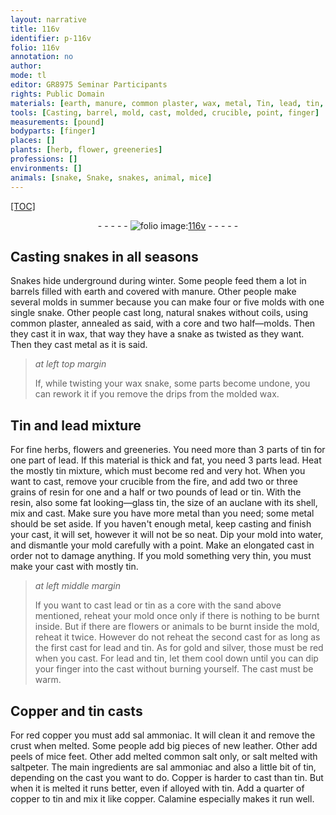 ```yaml
---
layout: narrative
title: 116v
identifier: p-116v
folio: 116v
annotation: no
author:
mode: tl
editor: GR8975 Seminar Participants
rights: Public Domain
materials: [earth, manure, common plaster, wax, metal, Tin, lead, tin, resin, looking-glass tin, water, gold, silver, Copper, red copper, sal ammoniac, new leather, mice feet, common salt, salt, saltpeter, copper, Calamine]
tools: [Casting, barrel, mold, cast, molded, crucible, point, finger]
measurements: [pound]
bodyparts: [finger]
places: []
plants: [herb, flower, greeneries]
professions: []
environments: []
animals: [snake, Snake, snakes, animal, mice]
---
```


<p><a href="{{ site.baseurl }}/diplomatic/">[TOC]</a></p><div class="folio" align="center">- - - - - <a href="http://gallica.bnf.fr/ark:/12148/btv1b10500001g/f238.image" target="_blank"><img src="https://cu-mkp.github.io/2017-workshop-edition/assets/photo-icon.png" alt="folio image: " style="display:inline-block; margin-bottom:-3px;"/>116v</a> - - - - - </div>  
  

## <span class="tl">Casting</span> <span class="al">snake</span>s in all <span class="tmp">season</span>s

 
<span class="al">Snake</span>s hide underground during <span class="tmp">winter</span>. Some people feed them a lot in <span class="tl">barrel</span>s filled with <span class="m">earth</span> and covered with <span class="m">manure</span>. Other people make several <span class="tl">mold</span>s in <span class="tmp">summer</span> because you can make four or five <span class="tl">mold</span>s with one single <span class="al">snake</span>. Other people <span class="tl">cast</span> long, natural <span class="al">snakes</span> without coils, using <span class="m">common plaster</span>, annealed as said, with a core and two half—molds. Then they cast it in <span class="m">wax</span>, that way they have a <span class="al">snake</span> as twisted as they want. Then they cast <span class="m">metal</span> as it is said.
 
> *at left top margin*
> 
> 
>   If, while twisting your <span class="m">wax</span> snake, some parts become undone, you can rework it if you remove the drips from the <span class="tl">molded</span> <span class="m">wax</span>.
 
 
  

## <span class="m">Tin</span> and <span class="m">lead</span> mixture

 
For fine <span class="pa">herb</span>s, <span class="pa">flower</span>s and <span class="pa">greeneries</span>. You need more than 3 parts of <span class="m">tin</span> for one part of <span class="m">lead</span>. If this material is thick and fat, you need 3 parts <span class="m">lead</span>. Heat the mostly <span class="m">tin</span> mixture, which must become red and very hot. When you want to <span class="tl">cast</span>, remove your <span class="tl">crucible</span> from the fire, and add two or three grains of <span class="m">resin</span> for one and a half or two <span class="ms">pound</span>s of <span class="m">lead</span> or <span class="m">tin</span>. With the <span class="m">resin</span>, also some fat <span class="m">looking—glass tin</span>, the size of an auclane with its shell, mix and cast. Make sure you have more <span class="m">metal</span> than you need; some <span class="m">metal</span> should be set aside. If you haven't enough <span class="m">metal</span>, keep <span class="tl">cast</span>ing and finish your <span class="tl">cast</span>, it will set, however it will not be so neat. Dip your <span class="tl">mold</span> into <span class="m">water</span>, and dismantle your <span class="tl">mold</span> carefully with a <span class="tl">point</span>. Make an elongated <span class="tl">cast</span> in order not to damage anything. If you <span class="tl">mold</span> something very thin, you must make your <span class="tl">cast</span> with mostly <span class="m">tin</span>.
 
> *at left middle margin*
> 
> 
>   If you want to <span class="tl">cast</span> <span class="m">lead</span> or <span class="m">tin</span> as a core with the sand above mentioned, reheat your <span class="tl">mold</span> once only if there is nothing to be burnt inside. But if there are <span class="pa">flower</span>s or <span class="al">animal</span>s to be burnt inside the <span class="tl">mold</span>, reheat it twice. However do not reheat the second <span class="tl">cast</span> for as long as the first <span class="tl">cast</span> for <span class="m">lead</span> and <span class="m">tin</span>. As for <span class="m">gold</span> and <span class="m">silver</span>, those must be red when you <span class="tl">cast</span>. For <span class="m">lead</span> and <span class="m">tin</span>, let them cool down until you can dip your <span class="tl"><span class="bp">finger</span></span> into the <span class="tl">cast</span> without burning yourself. The <span class="tl">cast</span> must be warm.
 
 
  

## <span class="m">Copper</span> and <span class="m">tin</span> <span class="tl">cast</span>s

 
For <span class="m">red copper</span> you must add <span class="m">sal ammoniac</span>. It will clean it and remove the crust when melted. Some people add big pieces of <span class="m">new leather</span>. Other add peels of <span class="m"><span class="al">mice</span> feet</span>. Other add melted <span class="m">common salt</span> only, or <span class="m">salt</span> melted with <span class="m">saltpeter</span>. The main ingredients are <span class="m">sal ammoniac</span> and also a little bit of <span class="m">tin</span>, depending on the <span class="tl">cast</span> you want to do. <span class="m">Copper</span> is harder to <span class="tl">cast</span> than <span class="m">tin</span>. But when it is melted it runs better, even if alloyed with <span class="m">tin</span>. Add a quarter of <span class="m">copper</span> to <span class="m">tin</span> and mix it like <span class="m">copper</span>. <span class="m">Calamine</span> especially makes it run well.
 

